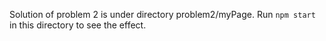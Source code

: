 Solution of problem 2 is under directory problem2/myPage. 
Run `npm start` in this directory to see the effect.

